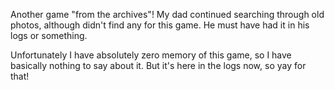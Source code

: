 Another game "from the archives"! My dad continued searching through
old photos, although didn't find any for this game. He must have had
it in his logs or something.

Unfortunately I have absolutely zero memory of this game, so I have
basically nothing to say about it. But it's here in the logs now, so
yay for that!
